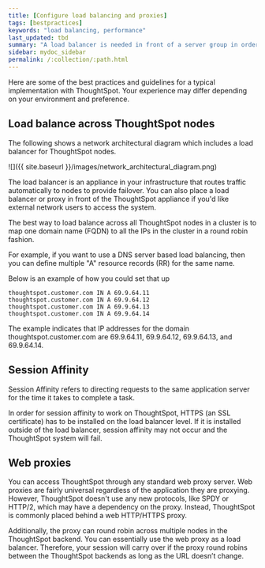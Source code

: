 ```yaml
---
title: [Configure load balancing and proxies]
tags: [bestpractices]
keywords: "load balancing, performance"
last_updated: tbd
summary: "A load balancer is needed in front of a server group in order to direct traffic to individual servers in a way that maximizes efficiency. "
sidebar: mydoc_sidebar
permalink: /:collection/:path.html
---
```

Here are some of the best practices and guidelines for a typical implementation with ThoughtSpot. Your experience may differ depending on your environment and preference.

## Load balance across ThoughtSpot nodes

The following shows a network architectural diagram which includes a load balancer for ThoughtSpot nodes.

![]({{ site.baseurl }}/images/network_architectural_diagram.png)

The load balancer is an appliance in your infrastructure that routes traffic automatically to nodes to provide failover. You can also place a load balancer or proxy in front of the ThoughtSpot appliance if you'd like external network users to access the system.


The best way to load balance across all ThoughtSpot nodes in a cluster is to map one domain name (FQDN) to all the IPs in the cluster in a round robin fashion.

For example, if you want to use a DNS server based load balancing, then you can define multiple "A" resource records (RR) for the same name.

Below is an example of how you could set that up

```
thoughtspot.customer.com IN A 69.9.64.11
thoughtspot.customer.com IN A 69.9.64.12
thoughtspot.customer.com IN A 69.9.64.13
thoughtspot.customer.com IN A 69.9.64.14
```

The example indicates that IP addresses for the domain thoughtspot.customer.com are 69.9.64.11, 69.9.64.12, 69.9.64.13, and 69.9.64.14.

## Session Affinity

Session Affinity refers to directing requests to the same application server for the time it takes to complete a task.

In order for session affinity to work on ThoughtSpot, HTTPS (an SSL certificate) has to be installed on the load balancer level. If it is installed outside of the load balancer, session affinity may not occur and the ThoughtSpot system will fail.

## Web proxies

You can access ThoughtSpot through any standard web proxy server. Web proxies are fairly universal regardless of the application they are proxying. However, ThoughtSpot doesn't use any new protocols, like SPDY or HTTP/2, which may have a dependency on the proxy. Instead, ThoughtSpot is commonly placed behind a web HTTP/HTTPS proxy.

Additionally, the proxy can round robin across multiple nodes in the ThoughtSpot backend. You can essentially use the web proxy as a load balancer. Therefore, your session will carry over if the proxy round robins between the ThoughtSpot backends as long as the URL doesn’t change.
